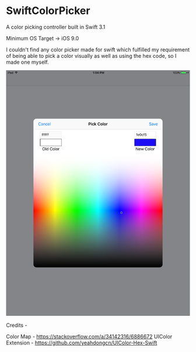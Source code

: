 # SwiftColorPicker
A color picking controller built in Swift 3.1

Minimum OS Target -> iOS 9.0

I couldn't find any color picker made for swift which fulfilled my requirement of being able to pick a color visually as well as using the hex code, so I made one myself.

<img src="https://github.com/rishabhkohli/SwiftColorPicker/blob/master/SwiftColorPicker.png?raw=true">

Credits - 

Color Map - https://stackoverflow.com/a/34142316/6886672 
UIColor Extension - https://github.com/yeahdongcn/UIColor-Hex-Swift
